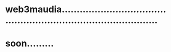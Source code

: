 # web3maudia......................................................................................
# soon.........
